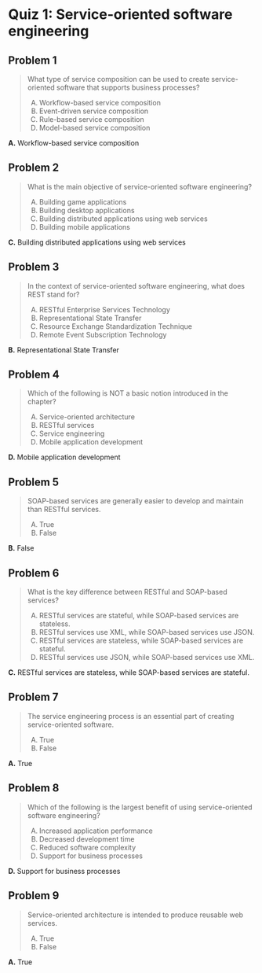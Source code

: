 <style type="text/css">ol { list-style-type: upper-alpha; }</style>

# Quiz 1: Service-oriented software engineering

## Problem 1

> What type of service composition can be used to create service-oriented
  software that supports business processes?
>
> 1. Workflow-based service composition
> 1. Event-driven service composition
> 1. Rule-based service composition
> 1. Model-based service composition

**A.** Workflow-based service composition

## Problem 2

> What is the main objective of service-oriented software engineering?
>
> 1. Building game applications
> 1. Building desktop applications
> 1. Building distributed applications using web services
> 1. Building mobile applications

**C.** Building distributed applications using web services

## Problem 3

> In the context of service-oriented software engineering, what does REST stand
  for?
>
> 1. RESTful Enterprise Services Technology
> 1. Representational State Transfer
> 1. Resource Exchange Standardization Technique
> 1. Remote Event Subscription Technology

**B.** Representational State Transfer

## Problem 4

> Which of the following is NOT a basic notion introduced in the chapter?
>
> 1. Service-oriented architecture
> 1. RESTful services
> 1. Service engineering
> 1. Mobile application development

**D.** Mobile application development

## Problem 5

> SOAP-based services are generally easier to develop and maintain than RESTful
  services.
>
> 1. True
> 1. False

**B.** False

## Problem 6

> What is the key difference between RESTful and SOAP-based services?
>
> 1. RESTful services are stateful, while SOAP-based services are stateless.
> 1. RESTful services use XML, while SOAP-based services use JSON.
> 1. RESTful services are stateless, while SOAP-based services are stateful.
> 1. RESTful services use JSON, while SOAP-based services use XML.

**C.** RESTful services are stateless, while SOAP-based services are stateful.

## Problem 7

> The service engineering process is an essential part of creating
  service-oriented software.
>
> 1. True
> 1. False

**A.** True

## Problem 8

> Which of the following is the largest benefit of using service-oriented
  software engineering?
>
> 1. Increased application performance
> 1. Decreased development time
> 1. Reduced software complexity
> 1. Support for business processes

**D.** Support for business processes

## Problem 9

> Service-oriented architecture is intended to produce reusable web services.
>
> 1. True
> 1. False

**A.** True
